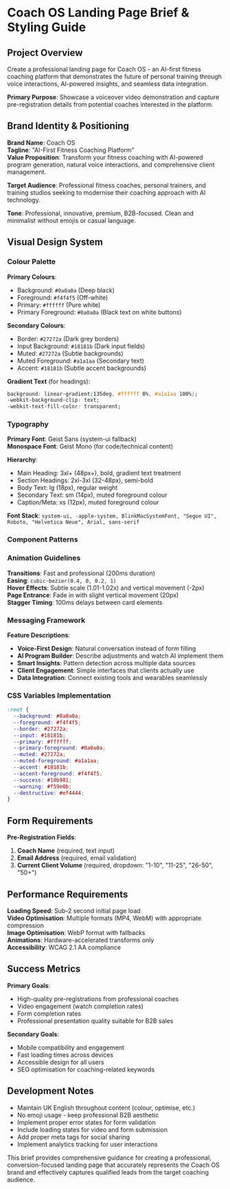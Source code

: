 # Coach OS Landing Page Brief & Styling Guide

## Project Overview
Create a professional landing page for Coach OS - an AI-first fitness coaching platform that demonstrates the future of personal training through voice interactions, AI-powered insights, and seamless data integration.

**Primary Purpose**: Showcase a voiceover video demonstration and capture pre-registration details from potential coaches interested in the platform.

## Brand Identity & Positioning

**Brand Name**: Coach OS  
**Tagline**: "AI-First Fitness Coaching Platform"  
**Value Proposition**: Transform your fitness coaching with AI-powered program generation, natural voice interactions, and comprehensive client management.

**Target Audience**: Professional fitness coaches, personal trainers, and training studios seeking to modernise their coaching approach with AI technology.

**Tone**: Professional, innovative, premium, B2B-focused. Clean and minimalist without emojis or casual language.

## Visual Design System

### Colour Palette

**Primary Colours**:
- Background: `#0a0a0a` (Deep black)
- Foreground: `#f4f4f5` (Off-white)
- Primary: `#ffffff` (Pure white)
- Primary Foreground: `#0a0a0a` (Black text on white buttons)

**Secondary Colours**:
- Border: `#27272a` (Dark grey borders)
- Input Background: `#18181b` (Dark input fields)
- Muted: `#27272a` (Subtle backgrounds)
- Muted Foreground: `#a1a1aa` (Secondary text)
- Accent: `#18181b` (Subtle accent backgrounds)

**Gradient Text** (for headings):
```css
background: linear-gradient(135deg, #ffffff 0%, #a1a1aa 100%);
-webkit-background-clip: text;
-webkit-text-fill-color: transparent;
```

### Typography

**Primary Font**: Geist Sans (system-ui fallback)  
**Monospace Font**: Geist Mono (for code/technical content)

**Hierarchy**:
- Main Heading: 3xl+ (48px+), bold, gradient text treatment
- Section Headings: 2xl-3xl (32-48px), semi-bold
- Body Text: lg (18px), regular weight
- Secondary Text: sm (14px), muted foreground colour
- Caption/Meta: xs (12px), muted foreground colour

**Font Stack**: `system-ui, -apple-system, BlinkMacSystemFont, "Segoe UI", Roboto, "Helvetica Neue", Arial, sans-serif`

### Component Patterns

### Animation Guidelines

**Transitions**: Fast and professional (200ms duration)  
**Easing**: `cubic-bezier(0.4, 0, 0.2, 1)`  
**Hover Effects**: Subtle scale (1.01-1.02x) and vertical movement (-2px)  
**Page Entrance**: Fade in with slight vertical movement (20px)  
**Stagger Timing**: 100ms delays between card elements  

### Messaging Framework


**Feature Descriptions**:
- **Voice-First Design**: Natural conversation instead of form filling
- **AI Program Builder**: Describe adjustments and watch AI implement them
- **Smart Insights**: Pattern detection across multiple data sources
- **Client Engagement**: Simple interfaces that clients actually use
- **Data Integration**: Connect existing tools and wearables seamlessly

### CSS Variables Implementation
```css
:root {
  --background: #0a0a0a;
  --foreground: #f4f4f5;
  --border: #27272a;
  --input: #18181b;
  --primary: #ffffff;
  --primary-foreground: #0a0a0a;
  --muted: #27272a;
  --muted-foreground: #a1a1aa;
  --accent: #18181b;
  --accent-foreground: #f4f4f5;
  --success: #10b981;
  --warning: #f59e0b;
  --destructive: #ef4444;
}
```


## Form Requirements

**Pre-Registration Fields**:
1. **Coach Name** (required, text input)
2. **Email Address** (required, email validation)
4. **Current Client Volume** (required, dropdown: "1-10", "11-25", "26-50", "50+")

## Performance Requirements

**Loading Speed**: Sub-2 second initial page load  
**Video Optimisation**: Multiple formats (MP4, WebM) with appropriate compression  
**Image Optimisation**: WebP format with fallbacks  
**Animations**: Hardware-accelerated transforms only  
**Accessibility**: WCAG 2.1 AA compliance  

## Success Metrics

**Primary Goals**:
- High-quality pre-registrations from professional coaches
- Video engagement (watch completion rates)
- Form completion rates
- Professional presentation quality suitable for B2B sales

**Secondary Goals**:
- Mobile compatibility and engagement
- Fast loading times across devices
- Accessible design for all users
- SEO optimisation for coaching-related keywords

## Development Notes

- Maintain UK English throughout content (colour, optimise, etc.)
- No emoji usage - keep professional B2B aesthetic
- Implement proper error states for form validation
- Include loading states for video and form submission
- Add proper meta tags for social sharing
- Implement analytics tracking for user interactions

This brief provides comprehensive guidance for creating a professional, conversion-focused landing page that accurately represents the Coach OS brand and effectively captures qualified leads from the target coaching audience.